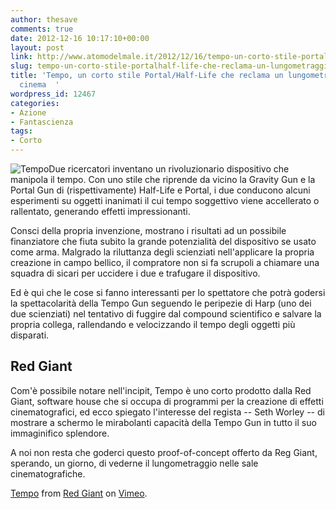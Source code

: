 ```yaml
---
author: thesave
comments: true
date: 2012-12-16 10:17:10+00:00
layout: post
link: http://www.atomodelmale.it/2012/12/16/tempo-un-corto-stile-portalhalf-life-che-reclama-un-lungometraggio-per-il-cinema/
slug: tempo-un-corto-stile-portalhalf-life-che-reclama-un-lungometraggio-per-il-cinema
title: 'Tempo, un corto stile Portal/Half-Life che reclama un lungometraggio per il
  cinema  '
wordpress_id: 12467
categories:
- Azione
- Fantascienza
tags:
- Corto
---
```


![Tempo](http://www.atomodelmale.it/wp-content/uploads/2012/12/Tempo-300x168.png)Due ricercatori inventano un rivoluzionario dispositivo che manipola il tempo. Con uno stile che riprende da vicino la Gravity Gun e la Portal Gun di (rispettivamente) Half-Life e Portal, i due conducono alcuni esperimenti su oggetti inanimati il cui tempo soggettivo viene accellerato o rallentato, generando effetti impressionanti.

Consci della propria invenzione, mostrano i risultati ad un possibile finanziatore che fiuta subito la grande potenzialità del dispositivo se usato come arma. Malgrado la riluttanza degli scienziati nell'applicare la propria creazione in campo bellico, il compratore non si fa scrupoli a chiamare una squadra di sicari per uccidere i due e trafugare il dispositivo.

Ed è qui che le cose si fanno interessanti per lo spettatore che potrà godersi la spettacolarità della Tempo Gun seguendo le peripezie di Harp (uno dei due scienziati) nel tentativo di fuggire dal compound scientifico e salvare la propria collega, rallendando e velocizzando il tempo degli oggetti più disparati.




## Red Giant


Com'è possibile notare nell'incipit, Tempo è uno corto prodotto dalla Red Giant, software house che si occupa di programmi per la creazione di effetti cinematografici, ed ecco spiegato l'interesse del regista -- Seth Worley -- di mostrare a schermo le mirabolanti capacità della Tempo Gun in tutto il suo immaginifico splendore.

A noi non resta che goderci questo proof-of-concept offerto da Reg Giant, sperando, un giorno, di vederne il lungometraggio nelle sale cinematografiche.



[Tempo](http://vimeo.com/55240799) from [Red Giant](http://vimeo.com/redgiant) on [Vimeo](http://vimeo.com).
